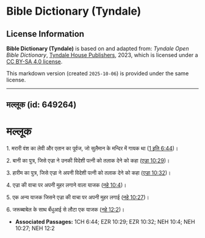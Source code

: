# Bible Dictionary (Tyndale)

## License Information

**Bible Dictionary (Tyndale)** is based on and adapted from: _Tyndale Open Bible Dictionary_, [Tyndale House Publishers](https://tyndaleopenresources.com/), 2023, which is licensed under a [CC BY-SA 4.0 license](https://creativecommons.org/licenses/by-sa/4.0/legalcode.en).

This markdown version (created `2025-10-06`) is provided under the same license.



--------------------------------

## मल्लूक (id: 649264)

मल्लूक
======

1\. मरारी वंश का लेवी और एतान का पूर्वज, जो सुलैमान के मन्दिर में गायक था ([1 इति 6:44](https://ref.ly/1Chr6:44))।

2\. बानी का पुत्र, जिसे एज्रा ने उनकी विदेशी पत्नी को तलाक देने को कहा ([एज्रा 10:29](https://ref.ly/Ezra10:29))।

3\. हारीम का पुत्र, जिसे एज्रा ने अपनी विदेशी पत्नी को तलाक देने को कहा ([एज्रा 10:32](https://ref.ly/Ezra10:32))।

4\. एज्रा की वाचा पर अपनी मुहर लगाने वाला याजक ([नहे 10:4](https://ref.ly/Neh10:4))।

5\. एक अन्य याजक जिसने एज्रा की वाचा पर अपनी मुहर लगाई ([नहे 10:27](https://ref.ly/Neh10:27))।

6\. जरूब्बाबेल के साथ बँधुआई से लौटा एक याजक ([नहे 12:2](https://ref.ly/Neh12:2))।

* **Associated Passages:** 1CH 6:44; EZR 10:29; EZR 10:32; NEH 10:4; NEH 10:27; NEH 12:2

